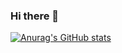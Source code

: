 ### Hi there 👋


[![Anurag's GitHub stats](https://github-readme-stats.vercel.app/api?username=cosmopolityan&count_private=true)](https://github.com/anuraghazra/github-readme-stats)
<!--
**cosmopolityan/cosmopolityan** is a ✨ _special_ ✨ repository because its `README.md` (this file) appears on your GitHub profile.

Here are some ideas to get you started:

- 🔭 I’m currently working on ...
- 🌱 I’m currently learning ...
- 👯 I’m looking to collaborate on ...
- 🤔 I’m looking for help with ...
- 💬 Ask me about ...
- 📫 How to reach me: ...
- 😄 Pronouns: ...
- ⚡ Fun fact: ...
-->
